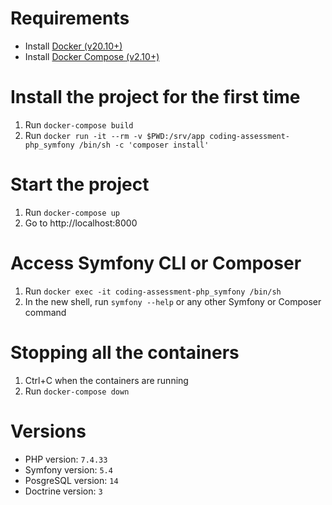 # Requirements
* Install [Docker (v20.10+)](https://docs.docker.com/engine/install/)
* Install [Docker Compose (v2.10+)](https://docs.docker.com/compose/install/)

# Install the project for the first time
1. Run `docker-compose build`
2. Run `docker run -it --rm -v $PWD:/srv/app coding-assessment-php_symfony /bin/sh -c 'composer install'`

# Start the project
1. Run `docker-compose up`
2. Go to http://localhost:8000

# Access Symfony CLI or Composer
1. Run `docker exec -it coding-assessment-php_symfony /bin/sh`
2. In the new shell, run `symfony --help` or any other Symfony or Composer command

# Stopping all the containers
1. Ctrl+C when the containers are running
2. Run `docker-compose down`

# Versions
* PHP version: `7.4.33`
* Symfony version: `5.4`
* PosgreSQL version: `14`
* Doctrine version: `3`
